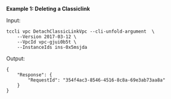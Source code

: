 **Example 1: Deleting a Classiclink**



Input: 

```
tccli vpc DetachClassicLinkVpc --cli-unfold-argument  \
    --Version 2017-03-12 \
    --VpcId vpc-gjui0b5t \
    --InstanceIds ins-0x5msjda
```

Output: 
```
{
    "Response": {
        "RequestId": "354f4ac3-8546-4516-8c8a-69e3ab73aa8a"
    }
}
```

